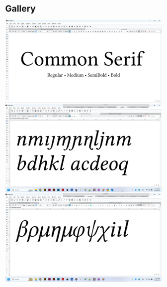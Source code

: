 # Gallery

<img src="https://github.com/StefanPeev/Common-Serif/blob/main/images/CommonSerif_01.jpg" />

<img src="https://github.com/StefanPeev/Common-Serif/blob/main/images/CommonSerif_02.png" />

<img src="https://github.com/StefanPeev/Common-Serif/blob/main/images/CommonSerif_03.png" />

